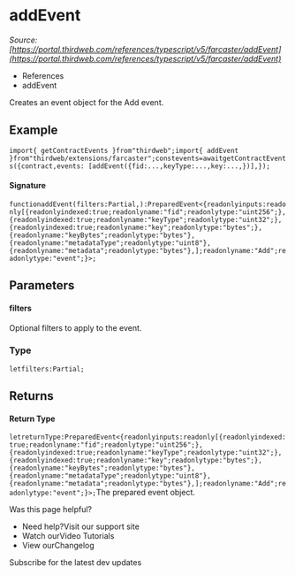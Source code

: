 # addEvent

*Source: [https://portal.thirdweb.com/references/typescript/v5/farcaster/addEvent](https://portal.thirdweb.com/references/typescript/v5/farcaster/addEvent)*

* References
* addEvent

Creates an event object for the Add event.

## Example

`import{ getContractEvents }from"thirdweb";import{ addEvent }from"thirdweb/extensions/farcaster";constevents=awaitgetContractEvents({contract,events: [addEvent({fid:...,keyType:...,key:...,})],});`
#### Signature

`functionaddEvent(filters:Partial,):PreparedEvent<{readonlyinputs:readonly[{readonlyindexed:true;readonlyname:"fid";readonlytype:"uint256";},{readonlyindexed:true;readonlyname:"keyType";readonlytype:"uint32";},{readonlyindexed:true;readonlyname:"key";readonlytype:"bytes";},{readonlyname:"keyBytes";readonlytype:"bytes"},{readonlyname:"metadataType";readonlytype:"uint8"},{readonlyname:"metadata";readonlytype:"bytes"},];readonlyname:"Add";readonlytype:"event";}>;`
## Parameters

#### filters

Optional filters to apply to the event.

### Type

`letfilters:Partial;`
## Returns

#### Return Type

`letreturnType:PreparedEvent<{readonlyinputs:readonly[{readonlyindexed:true;readonlyname:"fid";readonlytype:"uint256";},{readonlyindexed:true;readonlyname:"keyType";readonlytype:"uint32";},{readonlyindexed:true;readonlyname:"key";readonlytype:"bytes";},{readonlyname:"keyBytes";readonlytype:"bytes"},{readonlyname:"metadataType";readonlytype:"uint8"},{readonlyname:"metadata";readonlytype:"bytes"},];readonlyname:"Add";readonlytype:"event";}>;`The prepared event object.

Was this page helpful?

* Need help?Visit our support site
* Watch ourVideo Tutorials
* View ourChangelog

Subscribe for the latest dev updates


